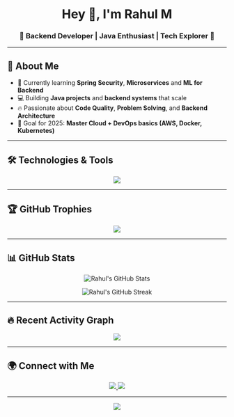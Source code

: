 <h1 align="center">Hey 👋, I'm Rahul M</h1>

<h3 align="center">🚀 Backend Developer | Java Enthusiast | Tech Explorer 🚀</h3>



---

## 🚀 About Me
- 🌱 Currently learning **Spring Security**, **Microservices** and **ML for Backend**
- 💻 Building **Java projects** and **backend systems** that scale
- 🔥 Passionate about **Code Quality**, **Problem Solving**, and **Backend Architecture**
- 🎯 Goal for 2025: **Master Cloud + DevOps basics (AWS, Docker, Kubernetes)**

---

## 🛠️ Technologies & Tools

<p align="center">
  <img src="https://skillicons.dev/icons?i=java,spring,python,html,css,js,mysql,mongodb,git,github,postman,docker" />
</p>

---

## 🏆 GitHub Trophies

<p align="center">
  <img src="https://github-profile-trophy.vercel.app/?username=Rahul-18r&theme=onedark&title=MultiLanguage,Commits,Repositories,Stars" />
</p>

---

## 📊 GitHub Stats

<p align="center">
  <img src="https://github-readme-stats.vercel.app/api?username=Rahul-18r&show_icons=true&theme=radical" alt="Rahul's GitHub Stats" />
</p>

<p align="center">
  <img src="https://github-readme-streak-stats.herokuapp.com/?user=Rahul-18r&theme=radical" alt="Rahul's GitHub Streak" />
</p>

---

## 🔥 Recent Activity Graph

<p align="center">
  <img src="https://github-readme-activity-graph.vercel.app/graph?username=Rahul-18r&theme=react-dark&hide_border=true" />
</p>

---

## 🌍 Connect with Me

<p align="center">
  <a href="mailto:your-email@example.com">
    <img src="https://img.shields.io/badge/Gmail-D14836?style=for-the-badge&logo=gmail&logoColor=white"/>
  </a>
  <a href="https://linkedin.com/in/your-linkedin-id">
    <img src="https://img.shields.io/badge/LinkedIn-0A66C2?style=for-the-badge&logo=linkedin&logoColor=white"/>
  </a>
</p>

---

<p align="center">
  <img src="https://capsule-render.vercel.app/api?type=waving&color=gradient&height=100&section=footer"/>
</p>
